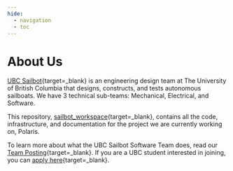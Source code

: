 ```yaml
---
hide:
  - navigation
  - toc
---
```


# About Us

[UBC Sailbot](https://www.ubcsailbot.org/){target=_blank} is an engineering design team at The University of British Columbia
that designs, constructs, and tests autonomous sailboats. We have 3 technical sub-teams: Mechanical, Electrical, and Software.

This repository, [sailbot_workspace](https://github.com/UBCSailbot/sailbot_workspace){target=_blank}, contains all the
code, infrastructure, and documentation for the project we are currently working on, Polaris.

To learn more about what the UBC Sailbot Software Team does, read our [Team Posting](https://docs.google.com/document/d/1bToOV3JvMZFJ9jotrjlFIvDgY8xiXfH7Yg1wkGm8Qf4/edit?usp=sharing){target=_blank}.
If you are a UBC student interested in joining, you can [apply here](https://www.ubcsailbot.org/recruitment){target=_blank}.

